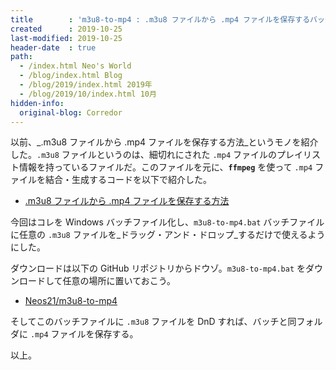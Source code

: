 ```yaml
---
title        : 'm3u8-to-mp4 : .m3u8 ファイルから .mp4 ファイルを保存するバッチを作った'
created      : 2019-10-25
last-modified: 2019-10-25
header-date  : true
path:
  - /index.html Neo's World
  - /blog/index.html Blog
  - /blog/2019/index.html 2019年
  - /blog/2019/10/index.html 10月
hidden-info:
  original-blog: Corredor
---
```


以前、_.m3u8 ファイルから .mp4 ファイルを保存する方法_というモノを紹介した。`.m3u8` ファイルというのは、細切れにされた `.mp4` ファイルのプレイリスト情報を持っているファイルだ。このファイルを元に、__`ffmpeg`__ を使って `.mp4` ファイルを結合・生成するコードを以下で紹介した。

- [.m3u8 ファイルから .mp4 ファイルを保存する方法](/blog/2017/09/09-01.html)

今回はコレを Windows バッチファイル化し、`m3u8-to-mp4.bat` バッチファイルに任意の `.m3u8` ファイルを_ドラッグ・アンド・ドロップ_するだけで使えるようにした。

ダウンロードは以下の GitHub リポジトリからドウゾ。`m3u8-to-mp4.bat` をダウンロードして任意の場所に置いておこう。

- [Neos21/m3u8-to-mp4](https://github.com/Neos21/m3u8-to-mp4)

そしてこのバッチファイルに `.m3u8` ファイルを DnD すれば、バッチと同フォルダに `.mp4` ファイルを保存する。

以上。
